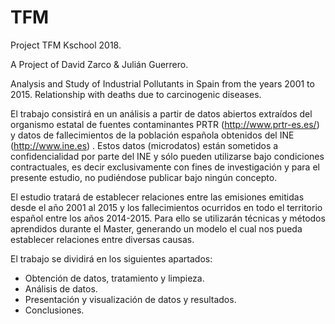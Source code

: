 # TFM
Project TFM Kschool 2018.

A Project of David Zarco & Julián Guerrero.

Analysis and Study of Industrial Pollutants in Spain from the years 2001 to 2015. Relationship with deaths due to carcinogenic diseases.

El trabajo consistirá en un análisis a partir de datos abiertos extraídos del organismo estatal de fuentes contaminantes PRTR (http://www.prtr-es.es/) y datos de fallecimientos de la población española obtenidos del INE (http://www.ine.es) . Estos datos (microdatos) están sometidos a confidencialidad por parte del INE y sólo pueden utilizarse bajo condiciones contractuales, es decir exclusivamente con fines de investigación y para el presente estudio, no pudiéndose publicar bajo ningún concepto.

El estudio tratará de establecer relaciones entre las emisiones emitidas desde el año 2001 al 2015 y los fallecimientos ocurridos en todo el territorio español entre los años 2014-2015. Para ello se utilizarán técnicas y métodos aprendidos durante el Master, generando un modelo el cual nos pueda establecer relaciones entre diversas causas.

El trabajo se dividirá en los siguientes apartados:

-	Obtención de datos, tratamiento y limpieza.
-	Análisis de datos.
-	Presentación y visualización de datos y resultados.
-	Conclusiones.
